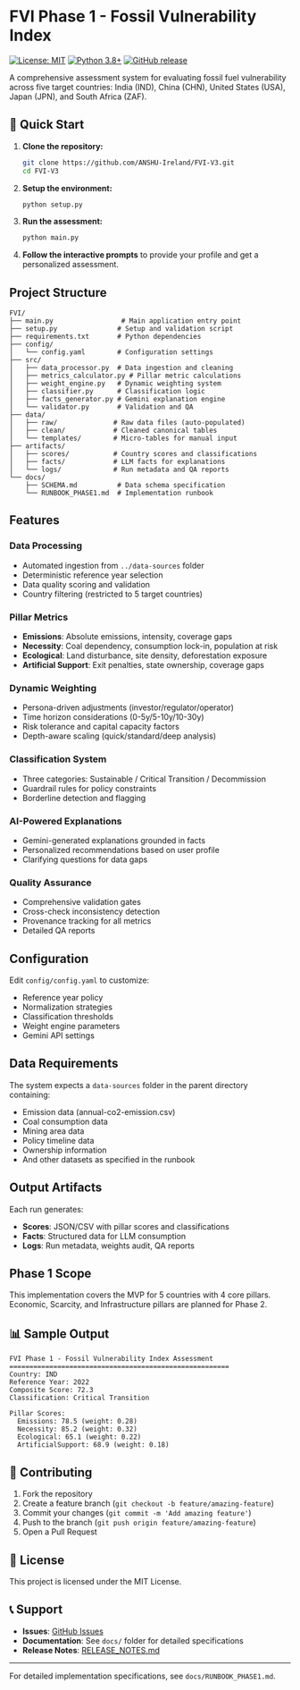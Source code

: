 # FVI Phase 1 - Fossil Vulnerability Index

[![License: MIT](https://img.shields.io/badge/License-MIT-yellow.svg)](https://opensource.org/licenses/MIT)
[![Python 3.8+](https://img.shields.io/badge/python-3.8+-blue.svg)](https://www.python.org/downloads/)
[![GitHub release](https://img.shields.io/github/release/ANSHU-Ireland/FVI-V3.svg)](https://github.com/ANSHU-Ireland/FVI-V3/releases)

A comprehensive assessment system for evaluating fossil fuel vulnerability across five target countries: India (IND), China (CHN), United States (USA), Japan (JPN), and South Africa (ZAF).

## 🚀 Quick Start

1. **Clone the repository:**
   ```bash
   git clone https://github.com/ANSHU-Ireland/FVI-V3.git
   cd FVI-V3
   ```

2. **Setup the environment:**
   ```bash
   python setup.py
   ```

3. **Run the assessment:**
   ```bash
   python main.py
   ```

4. **Follow the interactive prompts** to provide your profile and get a personalized assessment.

## Project Structure

```
FVI/
├── main.py                 # Main application entry point
├── setup.py               # Setup and validation script
├── requirements.txt       # Python dependencies
├── config/
│   └── config.yaml        # Configuration settings
├── src/
│   ├── data_processor.py  # Data ingestion and cleaning
│   ├── metrics_calculator.py # Pillar metric calculations
│   ├── weight_engine.py   # Dynamic weighting system
│   ├── classifier.py      # Classification logic
│   ├── facts_generator.py # Gemini explanation engine
│   └── validator.py       # Validation and QA
├── data/
│   ├── raw/              # Raw data files (auto-populated)
│   ├── clean/            # Cleaned canonical tables
│   └── templates/        # Micro-tables for manual input
├── artifacts/
│   ├── scores/           # Country scores and classifications
│   ├── facts/            # LLM facts for explanations
│   └── logs/             # Run metadata and QA reports
└── docs/
    ├── SCHEMA.md          # Data schema specification
    └── RUNBOOK_PHASE1.md  # Implementation runbook
```

## Features

### Data Processing
- Automated ingestion from `../data-sources` folder
- Deterministic reference year selection
- Data quality scoring and validation
- Country filtering (restricted to 5 target countries)

### Pillar Metrics
- **Emissions**: Absolute emissions, intensity, coverage gaps
- **Necessity**: Coal dependency, consumption lock-in, population at risk
- **Ecological**: Land disturbance, site density, deforestation exposure
- **Artificial Support**: Exit penalties, state ownership, coverage gaps

### Dynamic Weighting
- Persona-driven adjustments (investor/regulator/operator)
- Time horizon considerations (0-5y/5-10y/10-30y)
- Risk tolerance and capital capacity factors
- Depth-aware scaling (quick/standard/deep analysis)

### Classification System
- Three categories: Sustainable / Critical Transition / Decommission
- Guardrail rules for policy constraints
- Borderline detection and flagging

### AI-Powered Explanations
- Gemini-generated explanations grounded in facts
- Personalized recommendations based on user profile
- Clarifying questions for data gaps

### Quality Assurance
- Comprehensive validation gates
- Cross-check inconsistency detection
- Provenance tracking for all metrics
- Detailed QA reports

## Configuration

Edit `config/config.yaml` to customize:
- Reference year policy
- Normalization strategies
- Classification thresholds
- Weight engine parameters
- Gemini API settings

## Data Requirements

The system expects a `data-sources` folder in the parent directory containing:
- Emission data (annual-co2-emission.csv)
- Coal consumption data
- Mining area data
- Policy timeline data
- Ownership information
- And other datasets as specified in the runbook

## Output Artifacts

Each run generates:
- **Scores**: JSON/CSV with pillar scores and classifications
- **Facts**: Structured data for LLM consumption
- **Logs**: Run metadata, weights audit, QA reports

## Phase 1 Scope

This implementation covers the MVP for 5 countries with 4 core pillars. Economic, Scarcity, and Infrastructure pillars are planned for Phase 2.

## 📊 Sample Output

```
FVI Phase 1 - Fossil Vulnerability Index Assessment
=======================================================
Country: IND
Reference Year: 2022
Composite Score: 72.3
Classification: Critical Transition

Pillar Scores:
  Emissions: 78.5 (weight: 0.28)
  Necessity: 85.2 (weight: 0.32)  
  Ecological: 65.1 (weight: 0.22)
  ArtificialSupport: 68.9 (weight: 0.18)
```

## 🤝 Contributing

1. Fork the repository
2. Create a feature branch (`git checkout -b feature/amazing-feature`)
3. Commit your changes (`git commit -m 'Add amazing feature'`)
4. Push to the branch (`git push origin feature/amazing-feature`)
5. Open a Pull Request

## 📄 License

This project is licensed under the MIT License.

## 📞 Support

- **Issues**: [GitHub Issues](https://github.com/ANSHU-Ireland/FVI-V3/issues)
- **Documentation**: See `docs/` folder for detailed specifications
- **Release Notes**: [RELEASE_NOTES.md](RELEASE_NOTES.md)

---

For detailed implementation specifications, see `docs/RUNBOOK_PHASE1.md`.
